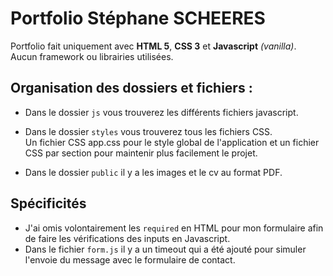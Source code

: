 # Portfolio Stéphane SCHEERES

Portfolio fait uniquement avec **HTML 5**, **CSS 3** et **Javascript** _(vanilla)_.  
Aucun framework ou librairies utilisées.

## Organisation des dossiers et fichiers :

- Dans le dossier `js` vous trouverez les différents fichiers javascript.

- Dans le dossier `styles` vous trouverez tous les fichiers CSS.  
  Un fichier CSS app.css pour le style global de l'application et un fichier CSS par section pour maintenir plus facilement le projet.

- Dans le dossier `public` il y a les images et le cv au format PDF.

## Spécificités

- J'ai omis volontairement les `required` en HTML pour mon formulaire afin de faire les vérifications des inputs en Javascript.
- Dans le fichier `form.js` il y a un timeout qui a été ajouté pour simuler l'envoie du message avec le formulaire de contact.

<!--
  TODO CHANGER LA SCROLL BAR
  TODO FAIRE ANIMATION SUR LES CHIFFRES DE LA BANNER
 -->
